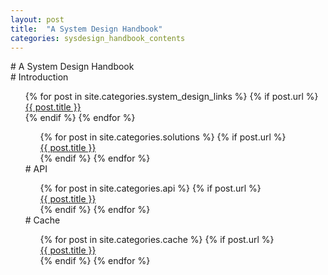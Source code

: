 ```yaml
---
layout: post
title:  "A System Design Handbook"
categories: sysdesign_handbook_contents
---
```


<div markdown="1"># A System Design Handbook

<div markdown="1"># Introduction
  <div>
    <ul style="list-style-type:none">
      {% for post in site.categories.system_design_links %}
        {% if post.url %}
          <li><a href="{{ post.url }}">{{ post.title }}</a></li>
        {% endif %}
      {% endfor %}
  <div>
    <ul style="list-style-type:none">
      {% for post in site.categories.solutions %}
        {% if post.url %}
          <li><a href="{{ post.url }}">{{ post.title }}</a></li>
        {% endif %}
      {% endfor %}
    </ul>

<div markdown="1"># API
  <ul style="list-style-type:none">
    {% for post in site.categories.api %}
      {% if post.url %}
         <li><a href="{{ post.url }}">{{ post.title }}</a></li>
      {% endif %}
     {% endfor %}
   </ul>

<div markdown="1"># Cache
  <ul style="list-style-type:none">
    {% for post in site.categories.cache %}
      {% if post.url %}
         <li><a href="{{ post.url }}">{{ post.title }}</a></li>
      {% endif %}
     {% endfor %}
   </ul>
